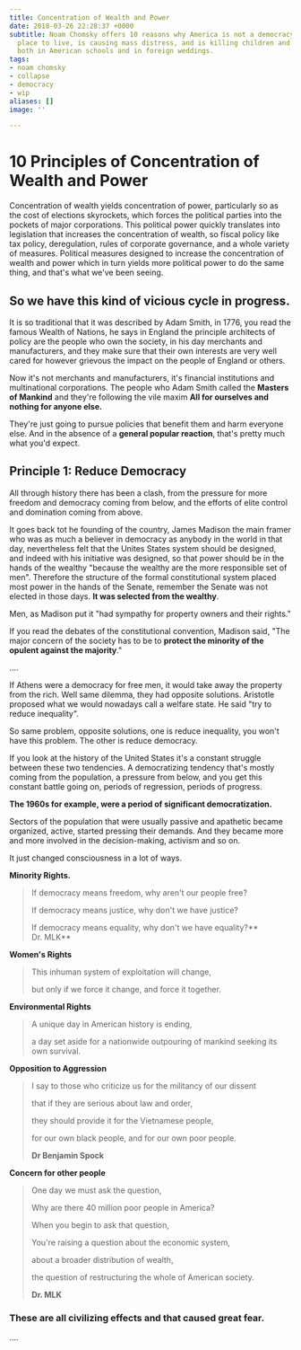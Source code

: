 ```yaml
---
title: Concentration of Wealth and Power
date: 2018-03-26 22:28:37 +0000
subtitle: Noam Chomsky offers 10 reasons why America is not a democracy, is a horrible
  place to live, is causing mass distress, and is killing children and adults alike,
  both in American schools and in foreign weddings.
tags:
- noam chomsky
- collapse
- democracy
- wip
aliases: []
image: ''

---
```

# **10 Principles of Concentration of Wealth and Power**

Concentration of wealth yields concentration of power, particularly so as the cost of elections skyrockets, which forces the political parties into the pockets of major corporations. This political power quickly translates into legislation that increases the concentration of wealth, so fiscal policy like tax policy, deregulation, rules of corporate governance, and a whole variety of measures. Political measures designed to increase the concentration of wealth and power which in turn yields more political power to do the same thing, and that's what we've been seeing.

## So we have this kind of vicious cycle in progress.

It is so traditional that it was described by Adam Smith, in 1776, you read the famous Wealth of Nations, he says in England the principle architects of policy are the people who own the society, in his day merchants and manufacturers, and they make sure that their own interests are very well cared for however grievous the impact on the people of England or others.

Now it's not merchants and manufacturers, it's financial institutions and multinational corporations. The people who Adam Smith called the **Masters of Mankind** and they're following the vile maxim **All for ourselves and nothing for anyone else.** 

They're just going to pursue policies that benefit them and harm everyone else. And in the absence of a **general popular reaction**, that's pretty much what you'd expect.

## Principle 1: Reduce Democracy

All through history there has been a clash, from the pressure for more freedom and democracy coming from below, and the efforts of elite control and domination coming from above.

It goes back tot he founding of the country, James Madison the main framer who was as much a believer in democracy as anybody in the world in that day, nevertheless felt that the Unites States system should be designed, and indeed with his initiative was designed, so that power should be in the hands of the wealthy "because the wealthy are the more responsible set of men". Therefore the structure of the formal constitutional system placed most power in the hands of the Senate, remember the Senate was not elected in those days. **It was selected from the wealthy**. 

Men, as Madison put it "had sympathy for property owners and their rights."

If you read the debates of the constitutional convention, Madison said, "The major concern of the society has to be to **protect the minority of the opulent against the majority**."

....

If Athens were a democracy for free men, it would take away the property from the rich. Well same dilemma, they had opposite solutions.  Aristotle proposed what we would nowadays call a welfare state. He said "try to reduce inequality".

So same problem, opposite solutions, one is reduce inequality, you won't have this problem. The other is reduce democracy.

If you look at the history of the United States it's a constant struggle between these two tendencies. A democratizing tendency that's mostly coming from the population, a pressure from below, and you get this constant battle going on, periods of regression, periods of progress. 

**The 1960s for example, were a period of significant democratization.** 

Sectors of the population that were usually passive and apathetic became organized, active, started pressing their demands. And they became more and more involved in the decision-making, activism and so on.

It just changed consciousness in a lot of ways.

**Minority Rights.**

> If democracy means freedom, why aren't our people free?
>
> If democracy means justice, why don't we have justice?
>
> If democracy means equality, why don't we have equality?**  
> Dr. MLK**

**Women's Rights**

> This inhuman system of exploitation will change,
>
> but only if we force it change, and force it together.

**Environmental Rights**

> A unique day in American history is ending,
>
> a day set aside for a nationwide outpouring of mankind seeking its own survival.

**Opposition to Aggression**

> I say to those who criticize us for the militancy of our dissent
>
> that if they are serious about law and order,
>
> they should provide it for the Vietnamese people,
>
> for our own black people, and for our own poor people.
>
> **Dr Benjamin Spock**

**Concern for other people**

> One day we must ask the question,
>
> Why are there 40 million poor people in America?
>
> When you begin to ask that question, 
>
> You're raising a question about the economic system,
>
> about a broader distribution of wealth,
>
> the question of restructuring the whole of American society.
>
> **Dr. MLK**

### These are all civilizing effects and that caused great fear.

....